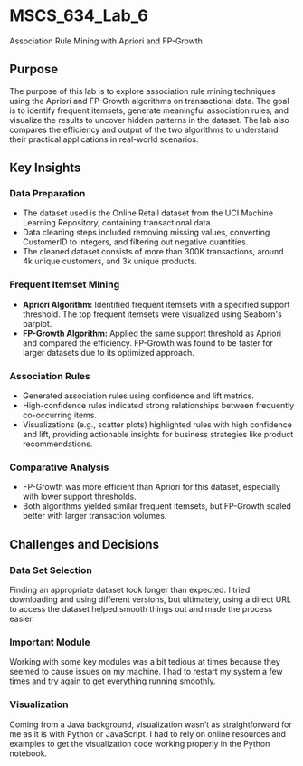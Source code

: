 # MSCS_634_Lab_6
Association Rule Mining with Apriori and FP-Growth

## Purpose
The purpose of this lab is to explore association rule mining techniques using the Apriori and FP-Growth algorithms on transactional data. The goal is to identify frequent itemsets, generate meaningful association rules, and visualize the results to uncover hidden patterns in the dataset. The lab also compares the efficiency and output of the two algorithms to understand their practical applications in real-world scenarios.

## Key Insights

### Data Preparation
- The dataset used is the Online Retail dataset from the UCI Machine Learning Repository, containing transactional data.
- Data cleaning steps included removing missing values, converting CustomerID to integers, and filtering out negative quantities.
- The cleaned dataset consists of more than 300K  transactions, around 4k unique customers, and 3k unique products.

### Frequent Itemset Mining
- **Apriori Algorithm:** Identified frequent itemsets with a specified support threshold. The top frequent itemsets were visualized using Seaborn's barplot.
- **FP-Growth Algorithm:** Applied the same support threshold as Apriori and compared the efficiency. FP-Growth was found to be faster for larger datasets due to its optimized approach.

### Association Rules
- Generated association rules using confidence and lift metrics.
- High-confidence rules indicated strong relationships between frequently co-occurring items.
- Visualizations (e.g., scatter plots) highlighted rules with high confidence and lift, providing actionable insights for business strategies like product recommendations.

### Comparative Analysis
- FP-Growth was more efficient than Apriori for this dataset, especially with lower support thresholds.
- Both algorithms yielded similar frequent itemsets, but FP-Growth scaled better with larger transaction volumes.

## Challenges and Decisions

### Data Set Selection
Finding an appropriate dataset took longer than expected. I tried downloading and using different versions, but ultimately, using a direct URL to access the dataset helped smooth things out and made the process easier.

### Important Module
Working with some key modules was a bit tedious at times because they seemed to cause issues on my machine. I had to restart my system a few times and try again to get everything running smoothly.

### Visualization
Coming from a Java background, visualization wasn’t as straightforward for me as it is with Python or JavaScript. I had to rely on online resources and examples to get the visualization code working properly in the Python notebook.
